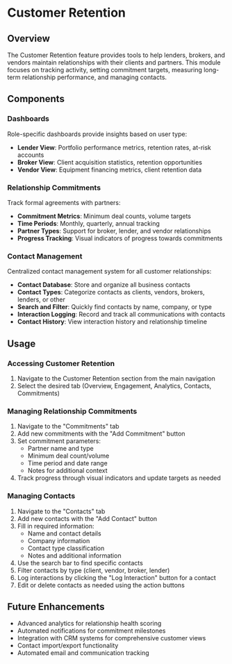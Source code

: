 # Customer Retention

## Overview
The Customer Retention feature provides tools to help lenders, brokers, and vendors maintain relationships with their clients and partners. This module focuses on tracking activity, setting commitment targets, measuring long-term relationship performance, and managing contacts.

## Components

### Dashboards
Role-specific dashboards provide insights based on user type:

- **Lender View**: Portfolio performance metrics, retention rates, at-risk accounts
- **Broker View**: Client acquisition statistics, retention opportunities
- **Vendor View**: Equipment financing metrics, client retention data

### Relationship Commitments
Track formal agreements with partners:

- **Commitment Metrics**: Minimum deal counts, volume targets
- **Time Periods**: Monthly, quarterly, annual tracking
- **Partner Types**: Support for broker, lender, and vendor relationships
- **Progress Tracking**: Visual indicators of progress towards commitments

### Contact Management
Centralized contact management system for all customer relationships:

- **Contact Database**: Store and organize all business contacts
- **Contact Types**: Categorize contacts as clients, vendors, brokers, lenders, or other
- **Search and Filter**: Quickly find contacts by name, company, or type
- **Interaction Logging**: Record and track all communications with contacts
- **Contact History**: View interaction history and relationship timeline

## Usage

### Accessing Customer Retention
1. Navigate to the Customer Retention section from the main navigation
2. Select the desired tab (Overview, Engagement, Analytics, Contacts, Commitments)

### Managing Relationship Commitments
1. Navigate to the "Commitments" tab
2. Add new commitments with the "Add Commitment" button
3. Set commitment parameters:
   - Partner name and type
   - Minimum deal count/volume
   - Time period and date range
   - Notes for additional context
4. Track progress through visual indicators and update targets as needed

### Managing Contacts
1. Navigate to the "Contacts" tab
2. Add new contacts with the "Add Contact" button
3. Fill in required information:
   - Name and contact details
   - Company information
   - Contact type classification
   - Notes and additional information
4. Use the search bar to find specific contacts
5. Filter contacts by type (client, vendor, broker, lender)
6. Log interactions by clicking the "Log Interaction" button for a contact
7. Edit or delete contacts as needed using the action buttons

## Future Enhancements
- Advanced analytics for relationship health scoring
- Automated notifications for commitment milestones
- Integration with CRM systems for comprehensive customer views
- Contact import/export functionality
- Automated email and communication tracking 